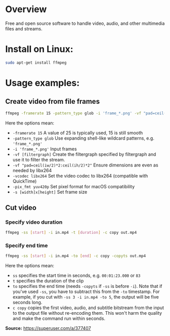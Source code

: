 # Overview

Free and open source software to handle video, audio, and other multimedia files and streams.

# Install on Linux:
```bash
sudo apt-get install ffmpeg
```
# Usage examples:
## Create video from file frames
```bash
ffmpeg -framerate 15 -pattern_type glob -i 'frame_*.png' -vf "pad=ceil(iw/2)*2:ceil(ih/2)*2" -vcodec libx264 -pix_fmt yuv420p video.mp4
```
Here the options mean:
- `-framerate 15` A value of 25 is typically used, 15 is still smooth
- `-pattern_type glob` Use expanding shell-like wildcard patterns, e.g. `'frame_*.png'`
- `-i 'frame_*.png'` Input frames
- `-vf [filtergraph]` Create the filtergraph specified by filtergraph and use it to filter the stream.
- `-vf "pad=ceil(iw/2)*2:ceil(ih/2)*2"` Ensure dimensions are even as needed by libx264
- `-vcodec libx264` Set the video codec to libx264 (compatible with QuickTime)
- `-pix_fmt yuv420p` Set pixel format for macOS compatibility
- `-s [width]x[height]` Set frame size

## Cut video
### Specify video duration
```bash
ffmpeg -ss [start] -i in.mp4 -t [duration] -c copy out.mp4
```
### Specify end time
```bash
ffmpeg -ss [start] -i in.mp4 -to [end] -c copy -copyts out.mp4
```

Here the options mean:
- `ss` specifies the start time in seconds, e.g. `00:01:23.000` or `83`
- `t` specifies the duration of the clip
- `to` specifies the end time (needs `-copyts` if `-ss` is before `-i`).
Note that if you've used `-ss`, you have to subtract this from the `-to` timestamp.
For example, if you cut with `-ss 3 -i in.mp4 -to 5`, the output will be five seconds long.
- `c copy` copies the first video, audio, and subtitle bitstream from the input to the output file without re-encoding them. This won't harm the quality and make the command run within seconds.
 
**Source:** https://superuser.com/a/377407

